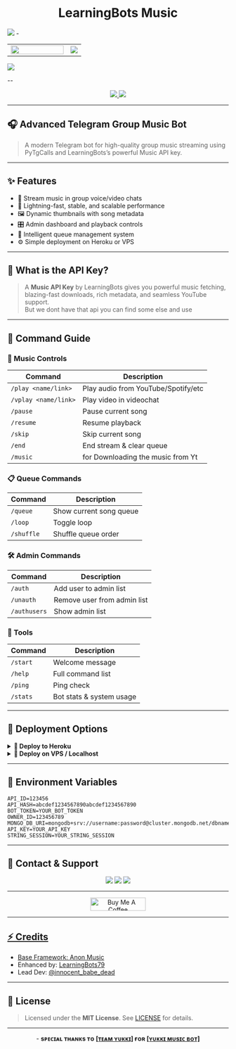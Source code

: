 <h1 align="center">
LearningBots Music
</h1>

<img src="https://user-images.githubusercontent.com/73097560/115834477-dbab4500-a447-11eb-908a-139a6edaec5c.gif">
-
<table align="center">
    <tr>
        <td><img src="https://files.catbox.moe/10xn4h.jpg" width="120px" height="80%"></td>
        <td><img src="https://readme-typing-svg.herokuapp.com?color=00BFFF&width=1000&size=35&lines=💌+˹+˹+ʟᴇᴀʀɴɪɴɢ+ʙᴏᴛꜱ+Music˼+˼+💌"></td>
    </tr>
</table>
<img src="https://user-images.githubusercontent.com/73097560/115834477-dbab4500-a447-11eb-908a-139a6edaec5c.gif">

--


<p align="center">
    <a href="https://github.com/Learningbots79/Music/stargazers">
        <img src="https://img.shields.io/github/stars/Learningbots79/Music?color=ffd700&style=for-the-badge&logo=github" />
    </a>
    <a href="https://github.com/Learningbots79/Music/network/members">
        <img src="https://img.shields.io/github/forks/Learningbots79/Music?color=blue&style=for-the-badge&logo=github" />
    </a>
<br>


---

## 🎧 Advanced Telegram Group Music Bot

> A modern Telegram bot for high-quality group music streaming using PyTgCalls and LearningBots’s powerful Music API key.

---

## ✨ Features

- 🎵 Stream music in group voice/video chats
- 🚀 Lightning-fast, stable, and scalable performance
- 🖼️ Dynamic thumbnails with song metadata
- 🎛️ Admin dashboard and playback controls
- 🧠 Intelligent queue management system
- ⚙️ Simple deployment on Heroku or VPS

---

## 🔑 What is the API Key?

> A **Music API Key** by LearningBots gives you powerful music fetching, blazing-fast downloads, rich metadata, and seamless YouTube support.  
> But we dont have that api you can find some else and use
---

## 📜 Command Guide

### 🎵 Music Controls
| Command | Description |
|--------|-------------|
| `/play <name/link>` | Play audio from YouTube/Spotify/etc |
| `/vplay <name/link>` | Play video in videochat |
| `/pause` | Pause current song |
| `/resume` | Resume playback |
| `/skip` | Skip current song |
| `/end` | End stream & clear queue |
| `/music` | for Downloading the music from Yt |

### 📋 Queue Commands
| Command | Description |
|--------|-------------|
| `/queue` | Show current song queue |
| `/loop` | Toggle loop |
| `/shuffle` | Shuffle queue order |

### 🛠 Admin Commands
| Command | Description |
|--------|-------------|
| `/auth` | Add user to admin list |
| `/unauth` | Remove user from admin list |
| `/authusers` | Show admin list |

### 🔧 Tools
| Command | Description |
|--------|-------------|
| `/start` | Welcome message |
| `/help` | Full command list |
| `/ping` | Ping check |
| `/stats` | Bot stats & system usage |

---

## 🚀 Deployment Options

<details>
<summary><b>🔹 Deploy to Heroku</b></summary>

[![Deploy](https://img.shields.io/badge/Deploy%20to-Heroku-4700f5?style=for-the-badge&logo=heroku)](https://dashboard.heroku.com/new?template=https://github.com/Learningbots79/Music)

</details>

<details>
<summary><b>🔸 Deploy on VPS / Localhost</b></summary>

**1. Install Dependencies**
```bash
sudo apt update && sudo apt upgrade -y
sudo apt install python3-pip ffmpeg -y
sudo pip3 install -U pip
```

**2. Install NodeJS**
```bash
curl -o- https://raw.githubusercontent.com/nvm-sh/nvm/v0.38.0/install.sh | bash && source ~/.bashrc && nvm install v18
```

**3. Clone Project**
```bash
git clone https://github.com/Learningbots79/Music
cd music
pip3 install -U -r requirements.txt
```

**4. Setup .env**
```bash
cp sample.env .env
vi .env
```

- Press `I` to edit, `Ctrl + C`, then `:wq` to save.

**5. Run Bot**
```bash
sudo apt install tmux && tmux
bash start
```
Detach with: `Ctrl + B`, then `D`

</details>

---

## 🔧 Environment Variables

```env
API_ID=123456
API_HASH=abcdef1234567890abcdef1234567890
BOT_TOKEN=YOUR_BOT_TOKEN
OWNER_ID=123456789
MONGO_DB_URI=mongodb+srv://username:password@cluster.mongodb.net/dbname
API_KEY=YOUR_API_KEY  
STRING_SESSION=YOUR_STRING_SESSION
```

---

## 📱 Contact & Support

<p align="center">
    <a href="https://t.me/innocent_babe_dead"><img src="https://img.shields.io/badge/Owner-Telegram-blue?logo=telegram"></a>
    <a href="https://t.me/learning_bots"><img src="https://img.shields.io/badge/Support_Group-Telegram-blue?logo=telegram"></a>
    <a href="https://t.me/learningbots79"><img src="https://img.shields.io/badge/Updates_Channel-Telegram-blue?logo=telegram"></a>
</p>

---

<p align="center">
    <a href="https://files.catbox.moe/98iwcs.jpg" target="_blank">
        <img src="https://cdn.buymeacoffee.com/buttons/v2/default-yellow.png" height="30" width="126" alt="Buy Me A Coffee" />
    
</p>

---

## ⚡ Credits

- Base Framework: [Anon Music](https://github.com/AnonymousX1025/AnonXMusic)
- Enhanced by: [LearningBots79](https://telegram.me/LearningBots79)
- Lead Dev: [@innocent_babe_dead](https://telegram.me/innocent_babe_dead) 

---

## 📄 License

> Licensed under the <b>MIT License</b>.
See <a href="https://github.com/Learningbots79/Music/blob/master/LICENSE">LICENSE</a> for details.

---

<p align="center">
  - <b> sᴩᴇᴄɪᴀʟ ᴛʜᴀɴᴋs ᴛᴏ <a href="https://github.com/TeamYukki">[ᴛᴇᴀᴍ ʏᴜᴋᴋɪ]</a> ғᴏʀ <a href="https://github.com/TeamYukki/YukkiMusicBot">[ʏᴜᴋᴋɪ ᴍᴜsɪᴄ ʙᴏᴛ]</a></b>
</p>
